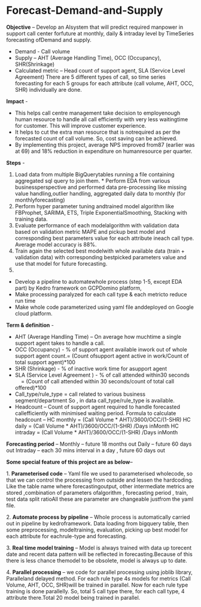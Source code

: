 # Forecast-Demand-and-Supply

**Objective** –
Develop an AIsystem that will predict required manpower in support call center forfuture at monthly, daily & intraday level by TimeSeries forecasting ofDemand and supply. 

* Demand - Call volume
* Supply – AHT (Average Handling Time), OCC (Occupancy), SHR(Shrinkage)
* Calculated metric – Head count of support agent, SLA (Service Level Agreement)
There are 5 different types of call, so time series forecasting for each 5 groups for each attribute (call volume, AHT, OCC, SHR) individually are done.  

**Impact** -
* This helps call centre management take decision to employenough human resource to handle all call efficiently with very less waitingtime for customer. This will improve customer experience.
* It helps to cut the extra man resource that is notrequired as per the forecasted count of call volume. So, cost saving can be achieved. 
* By implementing this project, average NPS improved from87 (earlier was at 69) and 18% reduction in expenditure on humanresource per quarter.

**Steps** -

1. Load data from multiple BigQuerytables running a file containing aggregated sql query to join them. * Perform EDA from various businessperspective and performed data pre-processing like missing value handling,outlier handling, aggregated daily data to monthly (for monthlyforecasting)
2. Perform hyper parameter tuning andtrained model algorithm like FBProphet, SARIMA, ETS, Triple ExponentialSmoothing, Stacking with training data.
3. Evaluate performance of each modelalgorithm with validation data based on validation metric MAPE and pickup best model and corresponding best parameters value for each attribute ineach call type. Average model accuracy is 88%. 
4. Train again the selected best modelwith whole available data (train + validation data) with corresponding bestpicked parameters value and use that model for future forecasting. 
5. 
  * Develop a pipeline to automatewhole process (step 1-5, except EDA part) by Kedro framework on GCPDomino platform,
  * Make processing paralyzed for each call type & each metricto reduce run time
  * Make whole code parameterized using yaml file anddeployed on Google cloud platform.

 
**Term & definition** - 
* AHT (Average Handling Time) – On average how muchtime a single support agent takes to handle a call. 
* OCC (Occupancy) - % of support agent available inwork out of whole support agent count.= (Count ofsupport agent active in work/Count of total support agent)*100
* SHR (Shrinkage) - % of inactive work time for asupport agent
* SLA (Service Level Agreement ) - % of call attended within30 seconds
                           = (Count of call attended within 30 seconds/count of total call offered)*100
* Call_type/rule_type = call related to various business segment/department So , in data call_type/rule_type is available.
* Headcount – Count of support agent required to handle forecasted callefficiently with minimised waiting period.
   Formula to calculate headcount – HC monthly = (Call Volume * AHT)/3600/OCC/(1-SHR) HC daily = (Call Volume * AHT)/3600/OCC/(1-SHR) /Days inMonth HC intraday = (Call Volume * AHT)/3600/OCC/(1-SHR) /Days inMonth


**Forecasting period** – 
Monthly – future 18 months out 
Daily – future 60 days out
Intraday – each 30 mins interval in a day , future 60 days out   

**Some special feature of this project are as below**–  

1. **Parameterised code** – Yaml file we used to parameterised wholecode, so that we can control the processing from outside and lessen the hardcoding. Like the table name where forecastingoutput, other intermediate metrics are stored ,combination of parameters ofalgorithm , forecasting period , train, test data split ratioAll these are parameter are changeable justfrom the yaml file.  

2. **Automate process by pipeline** – Whole process is automatically carried out in pipeline by kedroframework. Data loading from bigquery table, then some preprocessing, modeltraining, evaluation, picking up best model for each attribute for eachrule-type and forecasting. 

3. **Real time model training** – Model is always trained with data up torecent date and recent data pattern will be reflected in forecasting.Because of this there is less chance themodel to be obsolete, model is always up to date.  

4. **Parallel processing** – we code for parallel processing using joblib library, Paralleland delayed method. For each rule type 4s models for metrics (Call Volume, AHT, OCC, SHR)will be trained in parallel. Now for each rule type training is done parallelly. So, total 5 call type there, for each call type, 4 attribute there.Total 20 model being trained in parallel. 
